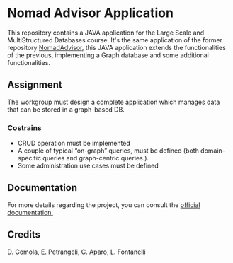 # Nomad Advisor Application
This repository contains a JAVA application for the Large Scale and MultiStructured Databases course.
It's the same application of the former repository [NomadAdvisor](https://github.com/fontanellileonardo/NomadAdvisor), this JAVA application extends the functionalities of the previous, implementing a Graph database and some additional functionalities.

## Assignment
The workgroup must design a complete application which manages data that can be stored in a graph-based DB.

### Costrains 
* CRUD operation must be implemented
* A couple of typical “on-graph” queries, must be defined (both domain-specific queries and graph-centric queries.).
* Some administration use cases must be defined

## Documentation
For more details regarding the project, you can consult the [official documentation.](/docs/documentation.pdf)

## Credits
D. Comola, E. Petrangeli, C. Aparo, L. Fontanelli